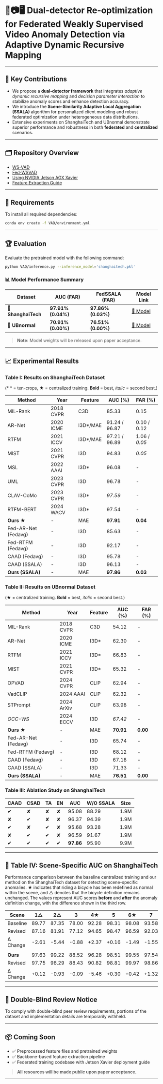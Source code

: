 # 🎥📷🖥️ Dual-detector Re-optimization for Federated Weakly Supervised Video Anomaly Detection via Adaptive Dynamic Recursive Mapping

---

## 📌 Key Contributions

- We propose a **dual-detector framework** that integrates *adaptive dynamic recursive mapping* and *decision parameter interaction* to stabilize anomaly scores and enhance detection accuracy.
- We introduce the **Scene-Similarity Adaptive Local Aggregation (SSALA)** algorithm for personalized client modeling and robust federated optimization under heterogeneous data distributions.
- Extensive experiments on ShanghaiTech and UBnormal demonstrate superior performance and robustness in both **federated** and **centralized** scenarios.

---

## 🗂️ Repository Overview

- [WS-VAD](#-requirements)
- [Fed-WSVAD](https://github.com/rekkles2/Fed_WSVAD/blob/main/Fed_VAD/README.md)
- [Using NVIDIA Jetson AGX Xavier](#)
- [Feature Extraction Guide](https://github.com/rekkles2/Fed_WSVAD/blob/main/Backbone/README.md)

---

## 🔧 Requirements

To install all required dependencies:

```bash
conda env create -f VAD/environment.yml
```

---

## 🏆 Evaluation

Evaluate the pretrained model with the following command:

```bash
python VAD/inference.py --inference_model='shanghaitech.pkl'
```

### 📊 Model Performance Summary

| Dataset          | AUC (FAR)          | FedSSALA (FAR)     | Model Link                                                  |
|------------------|--------------------|---------------------|--------------------------------------------------------------|
| **🔗 ShanghaiTech** | **97.91% (0.04%)** | **97.86% (0.03%)**  | [🔗 Model]() |
| **🔗 UBnormal**     | **70.91% (0.00%)** | **76.51% (0.00%)**  | [🔗 Model]() |

> **Note:** Model weights will be released upon paper acceptance.

---

## 📈 Experimental Results

### Table I: Results on ShanghaiTech Dataset

(* \* = ten-crops, ★ = centralized training. **Bold** = best, *italic* = second best.)

| Method              | Year       | Feature    | AUC (%)         | FAR (%)        |
|---------------------|------------|------------|------------------|----------------|
| MIL-Rank            | 2018 CVPR  | C3D        | 85.33            | 0.15           |
| AR-Net              | 2020 ICME  | I3D*/MAE   | 91.24 / 96.87    | 0.10 / 0.12    |
| RTFM                | 2021 ICCV  | I3D*/MAE   | 97.21 / 96.89    | 1.06 / *0.05*  |
| MIST                | 2021 CVPR  | I3D        | 94.83            | *0.05*         |
| MSL                 | 2022 AAAI  | I3D*       | 96.08            | -              |
| UML                 | 2023 CVPR  | I3D        | 96.78            | -              |
| CLAV-CoMo           | 2023 CVPR  | I3D*       | *97.59*          | -              |
| RTFM-BERT           | 2024 WACV  | I3D*       | 97.54            | -              |
| **Ours ★**          | -          | MAE        | **97.91**        | **0.04**       |
| Fed-AR-Net (Fedavg) | -          | I3D        | 85.63            | -              |
| Fed-RTFM (Fedavg)   | -          | I3D        | 92.17            | -              |
| CAAD (Fedavg)       | -          | I3D        | 95.78            | -              |
| CAAD (SSALA)        | -          | I3D        | 96.13            | -              |
| **Ours (SSALA)**    | -          | MAE        | **97.86**        | **0.03**       |

### Table II: Results on UBnormal Dataset

(★ = centralized training. **Bold** = best, *italic* = second best.)

| Method              | Year        | Feature | AUC (%)         | FAR (%)  |
|---------------------|-------------|---------|------------------|----------|
| MIL-Rank            | 2018 CVPR   | C3D     | 54.12            | -        |
| AR-Net              | 2020 ICME   | I3D*    | 62.30            | -        |
| RTFM                | 2021 ICCV   | I3D*    | 66.83            | -        |
| MIST                | 2021 CVPR   | I3D*    | 65.32            | -        |
| OPVAD               | 2024 CVPR   | CLIP    | 62.94            | -        |
| VadCLIP             | 2024 AAAI   | CLIP    | 62.32            | -        |
| STPrompt            | 2024 ArXiv  | CLIP    | 63.98            | -        |
| *OCC-WS*            | 2024 ECCV   | I3D     | *67.42*          | -        |
| **Ours ★**          | -           | MAE     | **70.91**        | **0.00** |
| Fed-AR-Net (Fedavg) | -           | I3D     | 65.74            | -        |
| Fed-RTFM (Fedavg)   | -           | I3D     | 68.12            | -        |
| CAAD (Fedavg)       | -           | I3D     | 67.18            | -        |
| CAAD (SSALA)        | -           | I3D     | 71.33            | -        |
| **Ours (SSALA)**    | -           | MAE     | **76.51**        | **0.00** |

### Table III: Ablation Study on ShanghaiTech

| CAAD | CSAD | TA  | EN  | AUC       | W/O SSALA | Size  |
|------|------|-----|-----|-----------|------------|-------|
| ✔    | ✘    | ✘   | ✘   | 95.08     | 88.29      | 1.9M  |
| ✘    | ✔    | ✘   | ✘   | 96.37     | 94.39      | 1.9M  |
| ✔    | ✘    | ✔   | ✘   | 95.68     | 93.28      | 1.9M  |
| ✘    | ✔    | ✔   | ✘   | 96.59     | 91.67      | 1.9M  |
| ✔    | ✔    | ✔   | ✔   | **97.86** | 95.90      | 9.9M  |

---

## 📍 Table IV: Scene-Specific AUC on ShanghaiTech

Performance comparison between the baseline centralized training and our method on the ShanghaiTech dataset for detecting scene-specific anomalies. ★ indicates that riding a bicycle has been redefined as normal within the scene, and △ denotes that the bicycle definition remains unchanged. The values represent AUC scores **before** and **after** the anomaly definition change, with the difference shown in the third row.

| Scene    | 1△    | 2△    | 3     | 4★    | 5     | 6★    | 7     | 8     | 9      | 10★   | 11★    | 12★    | 13     | Avg   |
| -------- | ----- | ----- | ----- | ----- | ----- | ----- | ----- | ----- | ------ | ----- | ------ | ------ | ------ | ----- |
| Baseline | 89.77 | 87.35 | 78.00 | 92.28 | 98.31 | 98.08 | 93.58 | 92.02 | 100.00 | 86.58 | 100.00 | 97.84  | 100.00 | 93.31 |
| Revised  | 87.16 | 81.91 | 77.12 | 94.65 | 98.47 | 96.59 | 92.03 | 91.13 | 100.00 | 86.09 | 100.00 | 89.13  | 100.00 | 91.39 |
| Δ Change | -2.61 | -5.44 | -0.88 | +2.37 | +0.16 | -1.49 | -1.55 | -0.89 | 0.00   | -0.49 | 0.00   | -8.71  | 0.00   | -1.92 |
|          |       |       |       |       |       |       |       |       |        |       |        |        |        |       |
| **Ours** | 97.63 | 99.22 | 88.52 | 96.28 | 98.51 | 99.55 | 97.54 | 97.31 | 100.00 | 99.69 | 100.00 | 98.94  | 100.00 | 97.86 |
| Revised  | 97.75 | 98.29 | 88.43 | 90.82 | 98.81 | 99.97 | 98.86 | 96.89 | 100.00 | 99.41 | 100.00 | 100.00 | 100.00 | 97.62 |
| Δ Change | +0.12 | -0.93 | -0.09 | -5.46 | +0.30 | +0.42 | +1.32 | -0.42 | 0.00   | -0.28 | 0.00   | +1.06  | 0.00   | -0.24 |

---

## 🚫 Double-Blind Review Notice

To comply with double-blind peer review requirements, portions of the dataset and implementation details are temporarily withheld.

---

## 📦 Coming Soon

- ✅ Preprocessed feature files and pretrained weights
- ✅ Backbone-based feature extraction pipeline
- ✅ Federated training codebase with Jetson Xavier deployment guide

> **All resources will be made public upon paper acceptance.**

---

